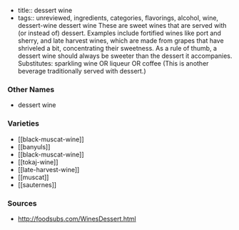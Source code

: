 - title:: dessert wine
- tags:: unreviewed, ingredients, categories, flavorings, alcohol, wine, dessert-wine
dessert wine These are sweet wines that are served with (or instead of) dessert. Examples include fortified wines like port and sherry, and late harvest wines, which are made from grapes that have shriveled a bit, concentrating their sweetness. As a rule of thumb, a dessert wine should always be sweeter than the dessert it accompanies. Substitutes: sparkling wine OR liqueur OR coffee (This is another beverage traditionally served with dessert.)

### Other Names

* dessert wine

### Varieties

* [[black-muscat-wine]]
* [[banyuls]]
* [[black-muscat-wine]]
* [[tokaj-wine]]
* [[late-harvest-wine]]
* [[muscat]]
* [[sauternes]]

### Sources
* http://foodsubs.com/WinesDessert.html
